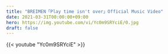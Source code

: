 ```yaml
---
title: "BREIMEN「Play time isn't over」Official Music Video"
date: 2021-03-31T00:00:00+09:00
hero: https://img.youtube.com/vi/Yc0m9SRYciE/0.jpg
draft: false
---
```


{{< youtube "Yc0m9SRYciE" >}}
